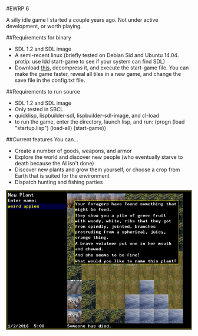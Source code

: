 #EWRP 6

A silly idle game I started a couple years ago. Not under active development, or worth playing.

##Requirements for binary
* SDL 1.2 and SDL image
* A semi-recent linux (briefly tested on Debian Sid and Ubuntu 14.04. protip: use ldd start-game to see if your system can find SDL)
* Download [this](https://github.com/mike-1-2-3/EWRP6/releases/download/0.5.1/EWRP6.tar.gz), decompress it, and execute the start-game file. You can make the game faster, reveal all tiles in a new game, and change the save file in the config.txt file.

##Requirements to run source
* SDL 1.2 and SDL image
* Only tested in SBCL
* quicklisp, lispbuilder-sdl, lispbuilder-sdl-image, and cl-load
* to run the game, enter the directory, launch lisp, and run: (progn (load "startup.lisp") (load-all) (start-game))

##Current features
You can...
* Create a number of goods, weapons, and armor
* Explore the world and discover new people (who eventually starve to death because the AI isn't done)
* Discover new plants and grow them yourself, or choose a crop from Earth that is suited for the environment
* Dispatch hunting and fishing parties

![screenshot](/screenshot.png?raw=true)